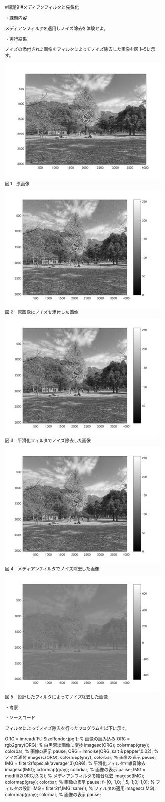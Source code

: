 #課題9
#メディアンフィルタと先鋭化


・課題内容

メディアンフィルタを適用しノイズ除去を体験せよ。


・実行結果

ノイズの添付された画像をフィルタによってノイズ除去した画像を図.1~5に示す。


![原画像](https://github.com/kosugemasaki/gazousyorikougaku/blob/master/%E8%AA%B2%E9%A1%8C2/%E8%AA%B2%E9%A1%8C2/kadai2-1.png?raw=true)
図.1　原画像

![原画像](https://github.com/kosugemasaki/gazousyorikougaku/blob/master/%E8%AA%B2%E9%A1%8C9/kadai9-1.png?raw=true)
図.2　原画像にノイズを添付した画像

![原画像](https://github.com/kosugemasaki/gazousyorikougaku/blob/master/%E8%AA%B2%E9%A1%8C9/kadai9-2.png?raw=true)
図.3　平滑化フィルタでノイズ除去した画像

![原画像](https://github.com/kosugemasaki/gazousyorikougaku/blob/master/%E8%AA%B2%E9%A1%8C9/kadai9-3.png?raw=true)
図.4　メディアンフィルタでノイズ除去した画像

![原画像](https://github.com/kosugemasaki/gazousyorikougaku/blob/master/%E8%AA%B2%E9%A1%8C9/kadai9-4.png?raw=true)
図.5　設計したフィルタによってノイズ除去した画像


・考察



・ソースコード

フィルタによってノイズ除去を行ったプログラムを以下に示す。


ORG = imread('FullSizeRender.jpg'); % 画像の読み込み
ORG = rgb2gray(ORG); % 白黒濃淡画像に変換
imagesc(ORG); colormap(gray); colorbar; % 画像の表示
pause;
ORG = imnoise(ORG,'salt & pepper',0.02); % ノイズ添付
imagesc(ORG); colormap(gray); colorbar; % 画像の表示
pause;
IMG = filter2(fspecial('average',3),ORG); % 平滑化フィルタで雑音除去
imagesc(IMG); colormap(gray); colorbar; % 画像の表示
pause;
IMG = medfilt2(ORG,[3 3]); % メディアンフィルタで雑音除去
imagesc(IMG); colormap(gray); colorbar; % 画像の表示
pause;
f=[0,-1,0;-1,5,-1;0,-1,0]; % フィルタの設計
IMG = filter2(f,IMG,'same'); % フィルタの適用
imagesc(IMG); colormap(gray); colorbar; % 画像の表示
pause;

